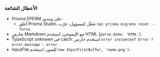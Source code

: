 ### الأعطال الشائعة

- Prisma EPERM على ويندوز:
  - أغلق Prisma Studio، شغّل كمسؤول، جرّب `npx prisma migrate reset --force`.
- تعارض Markdown مع الإيموجي: استخدم HTML (`parse_mode: 'HTML'`).
- TypeScript unknown في catch: استخدم حارس `error instanceof Error ? error.message : error`.
- InputFile للصور: استخدم `new InputFile(Buffer, 'name.png')`.
